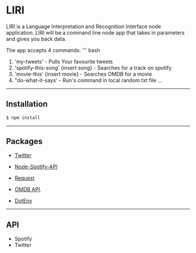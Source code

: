 # LIRI

LIRI is a Language Interpretation and Recognition Interface node application. LIRI will be a command line node app that takes in parameters and gives you back data.

The app accepts 4 commands:
''' bash
1. 'my-tweets'                        - Pulls Your favourite tweets
2. 'spotify-this-song' {insert song} - Searches for a track on spotify
3. 'movie-this' {insert movie}       - Searches OMDB for a movie
3. "do-what-it-says'                 - Run's command in local random.txt file
...
------------
## Installation


``` bash
$ npm install
```
------------
## Packages

- [Twitter](https://www.npmjs.com/package/twitter)

- [Node-Spotify-API](https://www.npmjs.com/package/node-spotify-api)

- [Request](https://www.npmjs.com/package/request)

- [OMDB API](http://www.omdbapi.com).

- [DotEnv](https://www.npmjs.com/package/dotenv)

------------
## API

- Spotify
- Twitter
